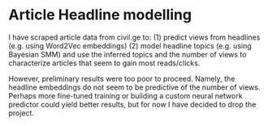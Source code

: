 # Article Headline modelling
I have scraped article data from civil.ge to:
(1) predict views from headlines (e.g. using Word2Vec embeddings)
(2) model headline topics (e.g. using Bayesian SMM) and use the inferred topics and the number of views to characterize articles that seem to gain most reads/clicks.

However, preliminary results were too poor to proceed. Namely, the headline embeddings do not seem to be predictive of the number of views. Perhaps more fine-tuned training or building a custom neural network predictor could yield better results, but for now I have decided to drop the project.
